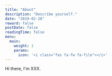 ```yaml
---
title: "About"
description: "Describe yourself."
date: "2019-02-28"
reward: false
postDate: false
readingTime: false
menu:
  main:
    weight: 1
    params:
      icon: '<i class="fas fa-fw fa-file"></i>'
---
```


Hi there, I'm XXX.
